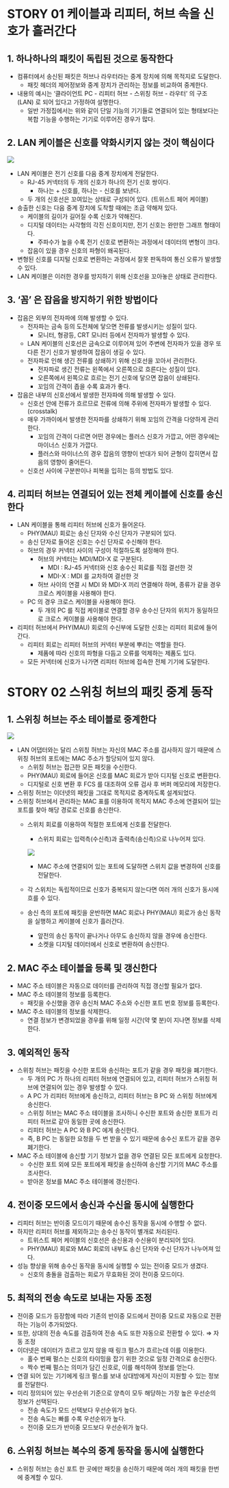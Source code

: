 # STORY 01 케이블과 리피터, 허브 속을 신호가 흘러간다

## 1. 하나하나의 패킷이 독립된 것으로 동작한다

- 컴퓨터에서 송신된 패킷은 허브나 라우터라는 중계 장치에 의해 목적지로 도달한다.
    - 패킷 헤더의 제어정보와 중계 장치가 관리하는 정보를 비교하여 중계한다.
- 내용의 예시는 ‘클라이언트 PC - 리피터 허브 - 스위칭 허브 - 라우터’ 의 구조(LAN) 로 되어 있다고 가정하여 설명한다.
    - 일반 가정집에서는 위와 같이 단일 기능의 기기들로 연결되어 있는 형태보다는 복합 기능을 수행하는 기기로 이루어진 경우가 많다.

## 2. LAN 케이블은 신호를 약화시키지 않는 것이 핵심이다

![](김유빈/1.jpeg)

- LAN 케이블은 전기 신호를 다음 중계 장치에게 전달한다.
    - RJ-45 커넥터의 두 개의 신호가 하나의 전기 신호 쌍이다.
        - 하나는 + 신호를, 하나는 - 신호를 보낸다.
    - 두 개의 신호선은 꼬여있는 상태로 구성되어 있다. (트위스트 페어 케이블)
- 송출한 신호는 다음 중계 장치에 도착할 때에는 조금 약해져 있다.
    - 케이블의 길이가 길어질 수록 신호가 약해진다.
    - 디지털 데이터는 사각형의 각진 신호이지만, 전기 신호는 완만한 그래프 형태이다.
        - 주파수가 높을 수록 전기 신호로 변환하는 과정에서 데이터의 변형이 크다.
    - 잡음이 있을 경우 신호의 파형이 왜곡된다.
- 변형된 신호를 디지털 신호로 변환하는 과정에서 잘못 판독하여 통신 오류가 발생할 수 있다.
- LAN 케이블은 이러한 경우를 방지하기 위해 신호선을 꼬아놓은 상태로 관리한다.

## 3. ‘꼼’ 은 잡음을 방지하기 위한 방법이다

- 잡음은 외부의 전자파에 의해 발생할 수 있다.
    - 전자파는 금속 등의 도전체에 닿으면 전류를 발생시키는 성질이 있다.
        - 모니터, 형광등, CRT 모니터 등에서 전자파가 발생할 수 있다.
    - LAN 케이블의 신호선은 금속으로 이루어져 있어 주변에 전자파가 있을 경우 또 다른 전기 신호가 발생하여 잡음이 생길 수 있다.
    - 전자파로 인해 생긴 전류를 상쇄하기 위해 신호선을 꼬아서 관리한다.
        - 전자파로 생긴 전류는 왼쪽에서 오른쪽으로 흐른다는 성질이 있다.
        - 오른쪽에서 왼쪽으로 흐르는 전기 신호에 닿으면 잡음이 상쇄된다.
        - 꼬임의 간격이 좁을 수록 효과가 좋다.
- 잡음은 내부의 신호선에서 발생한 전자파에 의해 발생할 수 있다.
    - 신호선 안에 전류가 흐르므로 전류에 의해 주위에 전자파가 발생할 수 있다. (crosstalk)
    - 매우 가까이에서 발생한 전자파를 상쇄하기 위해 꼬임의 간격을 다양하게 관리한다.
        - 꼬임의 간격이 다르면 어떤 경우에는 플러스 신호가 가깝고, 어떤 경우에는 마이너스 신호가 가깝다.
        - 플러스와 마이너스의 경우 잡음의 영향이 반대가 되어 균형이 잡히면서 잡음의 영향이 줄어든다.
    - 신호선 사이에 구분판이나 피복을 입히는 등의 방법도 있다.

## 4. 리피터 허브는 연결되어 있는 전체 케이블에 신호를 송신한다

- LAN 케이블을 통해 리피터 허브에 신호가 들어온다.
    - PHY(MAU) 회로는 송신 단자와 수신 단자가 구분되어 있다.
    - 송신 단자로 들어온 신호는 수신 단자로 수신해야 한다.
    - 허브의 경우 커넥터 사이의 구성이 적절하도록 설정해야 한다.
        - 허브의 커넥터는 MDI/MDI-X 로 구분된다.
            - MDI : RJ-45 커넥터와 신호 송수신 회로를 직접 결선한 것
            - MDI-X : MDI 를 교차하여 결선한 것
        - 허브 사이의 연결 시 MDI 와 MDI-X 끼리 연결해야 하며, 종류가 같을 경우 크로스 케이블을 사용해야 한다.
    - PC 의 경우 크로스 케이블을 사용해야 한다.
        - 두 개의 PC 를 직접 케이블로 연결할 경우 송수신 단자의 위치가 동일하므로 크로스 케이블을 사용해야 한다.
- 리피터 허브에서 PHY(MAU) 회로의 수신부에 도달한 신호는 리피터 회로에 들어간다.
    - 리피터 회로는 리피터 허브의 커넥터 부분에 뿌리는 역할을 한다.
        - 제품에 따라 신호의 파형을 다듬고 오류를 억제하는 제품도 있다.
    - 모든 커넥터에 신호가 나가면 리피터 허브에 접속한 전체 기기에 도달한다.

# STORY 02 스위칭 허브의 패킷 중계 동작

## 1. 스위칭 허브는 주소 테이블로 중계한다

![](김유빈/2.jpeg)

- LAN 어댑터와는 달리 스위칭 허브는 자신의 MAC 주소를 검사하지 않기 때문에 스위칭 허브의 포트에는 MAC 주소가 할당되어 있지 않다.
    - 스위칭 허브는 접근한 모든 패킷을 수신한다.
    - PHY(MAU) 회로에 들어온 신호를 MAC 회로가 받아 디지털 신호로 변환한다.
    - 디지털로 신호 변환 후 FCS 를 대조하여 오류 검사 후 버퍼 메모리에 저장한다.
- 스위칭 허브는 이더넷의 패킷을 그대로 목적지로 중계하도록 설계되었다.
- 스위칭 허브에서 관리하는 MAC 표를 이용하여 목적지 MAC 주소에 연결되어 있는 포트를 찾아 해당 경로로 신호를 송신한다.
    - 스위치 회로를 이용하여 적절한 포트에게 신호를 전달한다.
        - 스위치 회로는 입력측(수신측)과 출력측(송신측)으로 나누어져 있다.

      ![](김유빈/3.jpeg)

        - MAC 주소에 연결되어 있는 포트에 도달하면 스위치 값을 변경하여 신호를 전달한다.
    - 각 스위치는 독립적이므로 신호가 중복되지 않는다면 여러 개의 신호가 동시에 흐를 수 있다.
    - 송신 측의 포트에 패킷을 운반하면 MAC 회로나 PHY(MAU) 회로가 송신 동작을 실행하고 케이블에 신호가 흘러간다.
        - 앞전의 송신 동작이 끝나거나 아무도 송신하지 않을 경우에 송신한다.
        - 소켓을 디지털 데이터에서 신호로 변환하여 송신한다.

## 2. MAC 주소 테이블을 등록 및 갱신한다

- MAC 주소 테이블은 자동으로 데이터를 관리하여 직접 갱신할 필요가 없다.
- MAC 주소 테이블의 정보를 등록한다.
    - 패킷을 수신했을 경우 송신처 MAC 주소와 수신한 포트 번호 정보를 등록한다.
- MAC 주소 테이블의 정보를 삭제한다.
    - 연결 정보가 변경되었을 경우를 위해 일정 시간(약 몇 분)이 지나면 정보를 삭제한다.

## 3. 예외적인 동작

- 스위칭 허브는 패킷을 수신한 포트와 송신하는 포트가 같을 경우 패킷을 폐기한다.
    - 두 개의 PC 가 하나의 리피터 허브에 연결되어 있고, 리피터 허브가 스위칭 허브에 연결되어 있는 경우 발생할 수 있다.
    - A PC 가 리피터 허브에게 송신하고, 리피터 허브는 B PC 와 스위칭 허브에게 송신한다.
    - 스위칭 허브는 MAC 주소 테이블을 조사하니 수신한 포트와 송신한 포트가 리피터 허브로 같아 동일한 곳에 송신한다.
    - 리피터 허브는 A PC 와 B PC 에게 송신한다.
    - 즉, B PC 는 동일한 요청을 두 번 받을 수 있기 때문에 송수신 포트가 같을 경우 폐기한다.
- MAC 주소 테이블에 송신할 기기 정보가 없을 경우 연결된 모든 포트에게 요청한다.
    - 수신한 포트 외에 모든 포트에게 패킷을 송신하여 송신할 기기의 MAC 주소를 조사한다.
    - 받아온 정보를 MAC 주소 테이블에 갱신한다.

## 4. 전이중 모드에서 송신과 수신을 동시에 실행한다

- 리피터 허브는 반이중 모드이기 때문에 송수신 동작을 동시에 수행할 수 없다.
- 하지만 리피터 허브를 제외하고는 송수신 동작이 별개로 처리된다.
    - 트위스트 페어 케이블의 신호선은 송신용과 수신용이 분리되어 있다.
    - PHY(MAU) 회로와 MAC 회로의 내부도 송신 단자와 수신 단자가 나누어져 있다.
- 성능 향상을 위해 송수신 동작을 동시에 실행할 수 있는 전이중 모드가 생겼다.
    - 신호의 충돌을 검출하는 회로가 무효화된 것이 전이중 모드이다.

## 5. 최적의 전송 속도로 보내는 자동 조정

- 전이중 모드가 등장함에 따라 기존의 반이중 모드에서 전이중 모드로 자동으로 전환하는 기능이 추가되었다.
- 또한, 상대의 전송 속도를 검출하여 전송 속도 또한 자동으로 전환할 수 있다. ⇒ 자동 조정
- 이더넷은 데이터가 흐르고 있지 않을 때 링크 펄스가 흐르는데 이를 이용한다.
    - 홀수 번째 펄스는 신호의 타이밍을 잡기 위한 것으로 일정 간격으로 송신한다.
    - 짝수 번째 펄스는 의미가 담긴 신호로, 이를 해석하여 정보를 얻는다.
- 연결 되어 있는 기기에게 링크 펄스를 보내 상대방에게 자신이 지원할 수 있는 정보를 전달한다.
- 미리 정의되어 있는 우선순위 기준으로 양측이 모두 해당하는 가장 높은 우선순의 정보가 선택된다.
    - 전송 속도가 모드 선택보다 우선순위가 높다.
    - 전송 속도는 빠를 수록 우선순위가 높다.
    - 전이중 모드가 반이중 모드보다 우선순위가 높다.

## 6. 스위칭 허브는 복수의 중계 동작을 동시에 실행한다

- 스위칭 허브는 송신 포트 한 곳에만 패킷을 송신하기 때문에 여러 개의 패킷을 한번에 중계할 수 있다.
